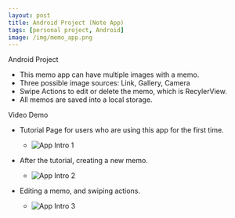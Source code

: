 ```yaml
---
layout: post
title: Android Project (Note App)
tags: [personal project, Android]
image: /img/memo_app.png
---
```


Android Project

* This memo app can have multiple images with a memo.
* Three possible image sources: Link, Gallery, Camera
* Swipe Actions to edit or delete the memo, which is RecylerView.
* All memos are saved into a local storage.



Video Demo

*  Tutorial Page for users who are using this app for the first time.
	- <img src='https://i.imgur.com/Zr97bdJ.gif' title='App Intro 1' width='' alt='App Intro 1' />


* After the tutorial, creating a new memo.
	- <img src='https://i.imgur.com/ELlrsHi.gif' title='App Intro 2' width='' alt='App Intro 2' />


* Editing a memo, and swiping actions.
	- <img src='https://i.imgur.com/kjSFt7C.gif' title='App Intro 3' width='' alt='App Intro 3' />


